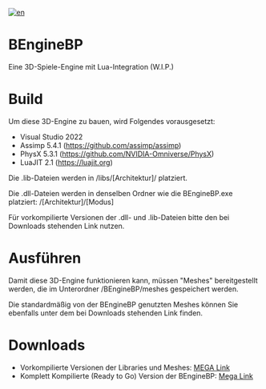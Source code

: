[![en](https://img.shields.io/badge/lang-en-green.svg)](https://github.com/Bulkplayer94/BEngineBP/blob/main/README.md)

# BEngineBP
Eine 3D-Spiele-Engine mit Lua-Integration (W.I.P.)

# Build
Um diese 3D-Engine zu bauen, wird Folgendes vorausgesetzt:
* Visual Studio 2022
* Assimp 5.4.1 (https://github.com/assimp/assimp)
* PhysX 5.3.1 (https://github.com/NVIDIA-Omniverse/PhysX)
* LuaJIT 2.1 (https://luajit.org)

Die .lib-Dateien werden in
/libs/[Architektur]/
platziert.

Die .dll-Dateien werden in denselben Ordner wie die BEngineBP.exe platziert:
/[Architektur]/[Modus]

Für vorkompilierte Versionen der .dll- und .lib-Dateien bitte den bei Downloads stehenden Link nutzen.

# Ausführen
Damit diese 3D-Engine funktionieren kann, müssen "Meshes" bereitgestellt werden, die im Unterordner
/BEngineBP/meshes
gespeichert werden.

Die standardmäßig von der BEngineBP genutzten Meshes können Sie ebenfalls unter dem bei Downloads stehenden Link finden.

# Downloads
* Vorkompilierte Versionen der Libraries und Meshes: [MEGA Link](https://mega.nz/file/NzQzmRrJ#Bg4LO9HaOSDi19WEzsCwTxn2-GoHjdo3U8AnsJBFWfo)
* Komplett Kompilierte (Ready to Go) Version der BEngineBP: [Mega Link](https://mega.nz/file/8yBGhADQ#xDg7UNgNXDjG7kmLRwKCMe0qJM6oUZVIJu5GyFSGKuo)